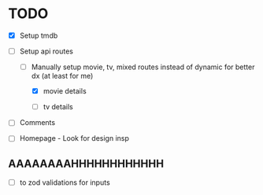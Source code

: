 # TODO

- [x] Setup tmdb

- [ ] Setup api routes

  - [ ] Manually setup movie, tv, mixed routes instead of dynamic for better dx (at least for me)
  
      - [x] movie details
      
      - [ ] tv details
      
- [ ] Comments

- [ ] Homepage - Look for design insp

## AAAAAAAAHHHHHHHHHHHH

- [ ] to zod validations for inputs
